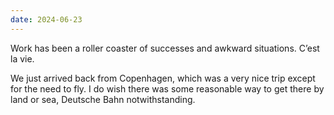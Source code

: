 ```yaml
---
date: 2024-06-23
---
```


Work has been a roller coaster of successes and awkward situations. C’est la vie.

We just arrived back from Copenhagen, which was a very nice trip except for the need to fly. I do wish there was some reasonable way to get there by land or sea, Deutsche Bahn notwithstanding.
